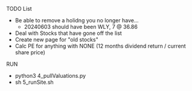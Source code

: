 TODO List
 - Be able to remove a holidng you no longer have...
   - 20240603 should have been WLY, 7 @ 36.86
 - Deal with Stocks that have gone off the list
 - Create new page for "old stocks"
 - Calc PE for anything with NONE (12 months dividend return / current share price)

RUN
 - python3 4_pullValuations.py 
 - sh 5_runSite.sh

